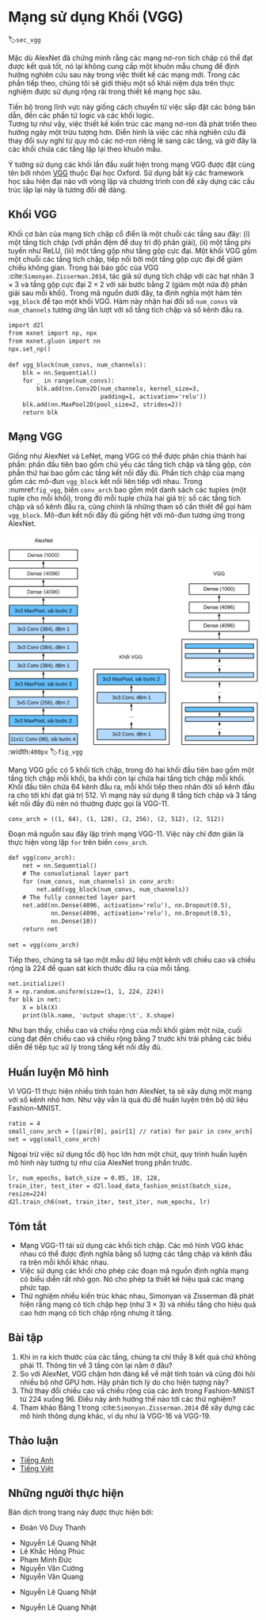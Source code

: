 <!-- ===================== Bắt đầu dịch Phần 1 ==================== -->
<!-- ========================================= REVISE PHẦN 1 - BẮT ĐẦU =================================== -->

<!--
# Networks Using Blocks (VGG)
-->

# Mạng sử dụng Khối (VGG)
:label:`sec_vgg`

<!--
While AlexNet proved that deep convolutional neural networks can achieve good results, it did not offer a general template to guide subsequent researchers in designing new networks.
In the following sections, we will introduce several heuristic concepts commonly used to design deep networks.
-->

Mặc dù AlexNet đã chứng minh rằng các mạng nơ-ron tích chập có thể đạt được kết quả tốt, nó lại không cung cấp một khuôn mẫu chung để định hướng nghiên cứu sau này trong việc thiết kế các mạng mới. 
Trong các phần tiếp theo, chúng tôi sẽ giới thiệu một số khái niệm dựa trên thực nghiệm được sử dụng rộng rãi trong thiết kế mạng học sâu. 

<!--
Progress in this field mirrors that in chip design where engineers went from placing transistors to logical elements to logic blocks.
Similarly, the design of neural network architectures had grown progressively more abstract, with researchers moving from thinking in terms of
individual neurons to whole layers, and now to blocks, repeating patterns of layers.
-->

Tiến bộ trong lĩnh vực này giống cách chuyển từ việc sắp đặt các bóng bán dẫn, đến các phần tử logic và các khối logic.  
Tương tự như vậy, việc thiết kế kiến trúc các mạng nơ-ron đã phát triển theo hướng ngày một trừu tượng hơn. Điển hình là việc các nhà nghiên cứu đã thay đổi suy nghĩ từ quy mô các nơ-ron riêng lẻ sang các tầng, và giờ đây là các khối chứa các tầng lặp lại theo khuôn mẫu. 

<!--
The idea of using blocks first emerged from the [Visual Geometry Group](http://www.robots.ox.ac.uk/~vgg/) (VGG) at Oxford University, in their eponymously-named VGG network.
It is easy to implement these repeated structures in code with any modern deep learning framework by using loops and subroutines.
-->

Ý tưởng sử dụng các khối lần đầu xuất hiện trong mạng VGG được đặt cùng tên bởi nhóm [VGG](http://www.robots.ox.ac.uk/~vgg/) thuộc Đại học Oxford.
Sử dụng bất kỳ các framework học sâu hiện đại nào với vòng lặp và chương trình con để xây dựng các cấu trúc lặp lại này là tương đối dễ dàng. 

<!--
## VGG Blocks
-->

## Khối VGG

<!--
The basic building block of classic convolutional networks is a sequence of the following layers:
(i) a convolutional layer (with padding to maintain the resolution),
(ii) a nonlinearity such as a ReLU, (iii) a pooling layer such as a max pooling layer.
One VGG block consists of a sequence of convolutional layers, followed by a max pooling layer for spatial downsampling.
In the original VGG paper :cite:`Simonyan.Zisserman.2014`, the authors employed convolutions with $3\times3$ kernels
and $2 \times 2$ max pooling with stride of $2$ (halving the resolution after each block).
In the code below, we define a function called `vgg_block` to implement one VGG block.
The function takes two arguments corresponding to the number of convolutional layers `num_convs` and the number of output channels `num_channels`.
-->

Khối cơ bản của mạng tích chập cổ điển là một chuỗi các tầng sau đây:
(i) một tầng tích chập (với phần đệm để duy trì độ phân giải),
(ii) một tầng phi tuyến như ReLU, (iii) một tầng gộp như tầng gộp cực đại.
Một khối VGG gồm một chuỗi các tầng tích chập, tiếp nối bởi một tầng gộp cực đại để giảm chiều không gian. 
Trong bài báo gốc của VGG :cite:`Simonyan.Zisserman.2014`, tác giả sử dụng tích chập với các hạt nhân $3\times3$ và tầng gộp cực đại $2 \times 2$ với sải bước bằng $2$ (giảm một nửa độ phân giải sau mỗi khối).
Trong mã nguồn dưới đây, ta định nghĩa một hàm tên `vgg_block` để tạo một khối VGG. 
Hàm này nhận hai đối số `num_convs` và `num_channels` tương ứng lần lượt với số tầng tích chập và số kênh đầu ra. 

```{.python .input  n=1}
import d2l
from mxnet import np, npx
from mxnet.gluon import nn
npx.set_np()

def vgg_block(num_convs, num_channels):
    blk = nn.Sequential()
    for _ in range(num_convs):
        blk.add(nn.Conv2D(num_channels, kernel_size=3,
                          padding=1, activation='relu'))
    blk.add(nn.MaxPool2D(pool_size=2, strides=2))
    return blk
```

<!-- ===================== Kết thúc dịch Phần 1 ===================== -->

<!-- ===================== Bắt đầu dịch Phần 2 ===================== -->

<!-- ========================================= REVISE PHẦN 1 - KẾT THÚC ===================================-->

<!-- ========================================= REVISE PHẦN 2 - BẮT ĐẦU ===================================-->

<!--
## VGG Network
-->

## Mạng VGG

<!--
Like AlexNet and LeNet, the VGG Network can be partitioned into two parts: the first consisting mostly of convolutional and pooling layers and a second consisting of fully-connected layers.
The convolutional portion of the net connects several `vgg_block` modules in succession.
In :numref:`fig_vgg`, the variable `conv_arch` consists of a list of tuples (one per block), where each contains two values: 
the number of convolutional layers and the number of output channels, which are precisely the arguments requires to call the `vgg_block` function.
The fully-connected module is identical to that covered in AlexNet.
-->

Giống như AlexNet và LeNet, mạng VGG có thể được phân chia thành hai phần: phần đầu tiên bao gồm chủ yếu các tầng tích chập và tầng gộp, còn phần thứ hai bao gồm các tầng kết nối đầy đủ. 
Phần tích chập của mạng gồm các mô-đun `vgg_block` kết nối liên tiếp với nhau.
Trong :numref:`fig_vgg`, biến `conv_arch` bao gồm một danh sách các tuples (một tuple cho mỗi khối), trong đó mỗi tuple chứa hai giá trị: 
số các tầng tích chập và số kênh đầu ra, cũng chính là những tham số cần thiết để gọi hàm `vgg_block`. 
Mô-đun kết nối đầy đủ giống hệt với mô-đun tương ứng trong AlexNet.

<!--
![Designing a network from building blocks](../img/vgg.svg)
-->

![Thiết kế mạng từ các khối cơ bản](../img/vgg.svg)
:width:`400px`
:label:`fig_vgg`

<!--
The original VGG network had 5 convolutional blocks, among which the first two have one convolutional layer each and the latter three contain two convolutional layers each.
The first block has 64 output channels and each subsequent block doubles the number of output channels, until that number reaches $512$.
Since this network uses $8$ convolutional layers and $3$ fully-connected layers, it is often called VGG-11.
-->

Mạng VGG gốc có 5 khối tích chập, trong đó hai khối đầu tiên bao gồm một tầng tích chập mỗi khối, ba khối còn lại chứa hai tầng tích chập mỗi khối.
Khối đầu tiên chứa 64 kênh đầu ra, mỗi khối tiếp theo nhân đôi số kênh đầu ra cho tới khi đạt giá trị $512$.
Vì mạng này sử dụng $8$ tầng tích chập và $3$ tầng kết nối đầy đủ nên nó thường được gọi là VGG-11. 

```{.python .input  n=2}
conv_arch = ((1, 64), (1, 128), (2, 256), (2, 512), (2, 512))
```

<!--
The following code implements VGG-11. This is a simple matter of executing a for loop over `conv_arch`.
-->

Đoạn mã nguồn sau đây lập trình mạng VGG-11. Việc này chỉ đơn giản là thực hiện vòng lặp `for` trên  biến `conv_arch`.

```{.python .input  n=3}
def vgg(conv_arch):
    net = nn.Sequential()
    # The convolutional layer part
    for (num_convs, num_channels) in conv_arch:
        net.add(vgg_block(num_convs, num_channels))
    # The fully connected layer part
    net.add(nn.Dense(4096, activation='relu'), nn.Dropout(0.5),
            nn.Dense(4096, activation='relu'), nn.Dropout(0.5),
            nn.Dense(10))
    return net

net = vgg(conv_arch)
```

<!--
Next, we will construct a single-channel data example with a height and width of 224 to observe the output shape of each layer.
-->

Tiếp theo, chúng ta sẽ tạo một mẫu dữ liệu một kênh với chiều cao và chiều rộng là 224 để quan sát kích thước đầu ra của mỗi tầng.

```{.python .input  n=4}
net.initialize()
X = np.random.uniform(size=(1, 1, 224, 224))
for blk in net:
    X = blk(X)
    print(blk.name, 'output shape:\t', X.shape)
```

<!--
As you can see, we halve height and width at each block, finally reaching a height and width of 7 before flattening the representations for processing by the fully-connected layer.
-->

Như bạn thấy, chiều cao và chiều rộng của mỗi khối giảm một nửa, cuối cùng đạt đến chiều cao và chiều rộng bằng 7 trước khi trải phẳng các biểu diễn để tiếp tục xử lý trong tầng kết nối đầy đủ.

<!-- ===================== Kết thúc dịch Phần 2 ===================== -->

<!-- ===================== Bắt đầu dịch Phần 3 ===================== -->

<!--
## Model Training
-->

## Huấn luyện Mô hình

<!--
Since VGG-11 is more computationally-heavy than AlexNet we construct a network with a smaller number of channels.
This is more than sufficient for training on Fashion-MNIST.
-->

Vì VGG-11 thực hiện nhiều tính toán hơn AlexNet, ta sẽ xây dựng một mạng với số kênh nhỏ hơn.
Như vậy vẫn là quá đủ để huấn luyện trên bộ dữ liệu Fashion-MNIST.

```{.python .input  n=5}
ratio = 4
small_conv_arch = [(pair[0], pair[1] // ratio) for pair in conv_arch]
net = vgg(small_conv_arch)
```

<!--
Apart from using a slightly larger learning rate, the model training process is similar to that of AlexNet in the last section.
-->

Ngoại trừ việc sử dụng tốc độ học lớn hơn một chút, quy trình huấn luyện mô hình này tương tự như của AlexNet trong phần trước. 

```{.python .input}
lr, num_epochs, batch_size = 0.05, 10, 128,
train_iter, test_iter = d2l.load_data_fashion_mnist(batch_size, resize=224)
d2l.train_ch6(net, train_iter, test_iter, num_epochs, lr)
```

<!--
## Summary
-->

## Tóm tắt

<!--
* VGG-11 constructs a network using reusable convolutional blocks. Different VGG models can be defined by the differences in the number of convolutional layers and output channels in each block.
* The use of blocks leads to very compact representations of the network definition. It allows for efficient design of complex networks.
* In their work Simonyan and Ziserman experimented with various architectures. In particular, they found that several layers of deep and narrow convolutions (i.e., $3 \times 3$) were more effective than fewer layers of wider convolutions.
-->

* Mạng VGG-11 tái sử dụng các khối tích chập. Các mô hình VGG khác nhau có thể được định nghĩa bằng số lượng các tầng chập và kênh đầu ra trên mỗi khối khác nhau.
* Việc sử dụng các khối cho phép các đoạn mã nguồn định nghĩa mạng có biểu diễn rất nhỏ gọn. Nó cho phép ta thiết kế hiệu quả các mạng phức tạp.
* Thử nghiệm nhiều kiến trúc khác nhau, Simonyan và Zisserman đã phát hiện rằng mạng có tích chập hẹp (như $3 \times 3$) và nhiều tầng cho hiệu quả cao hơn mạng có tích chập rộng nhưng ít tầng.

<!--
## Exercises
-->

## Bài tập

<!--
1. When printing out the dimensions of the layers we only saw 8 results rather than 11. Where did the remaining 3 layer informations go?
2. Compared with AlexNet, VGG is much slower in terms of computation, and it also needs more GPU memory. Try to analyze the reasons for this.
3. Try to change the height and width of the images in Fashion-MNIST from 224 to 96. What influence does this have on the experiments?
4. Refer to Table 1 in :cite:`Simonyan.Zisserman.2014` to construct other common models, such as VGG-16 or VGG-19.
-->

1. Khi in ra kích thước của các tầng, chúng ta chỉ thấy 8 kết quả chứ không phải 11. Thông tin về 3 tầng còn lại nằm ở đâu?
2. So với AlexNet, VGG chậm hơn đáng kể về mặt tính toán và cũng đòi hỏi nhiều bộ nhớ GPU hơn. Hãy phân tích lý do cho hiện tượng này?
3. Thử thay đổi chiều cao vầ chiều rộng của các ảnh trong Fashion-MNIST từ 224 xuống 96. Điều này ảnh hưởng thế nào tới các thử nghiệm?
4. Tham khảo Bảng 1 trong :cite:`Simonyan.Zisserman.2014` để xây dựng các mô hình thông dụng khác, ví dụ như là VGG-16 và VGG-19.

<!-- ===================== Kết thúc dịch Phần 3 ===================== -->
<!-- ========================================= REVISE PHẦN 2 - KẾT THÚC ===================================-->

<!--
## [Discussions](https://discuss.mxnet.io/t/2355)
-->

## Thảo luận
* [Tiếng Anh](https://discuss.mxnet.io/t/2355)
* [Tiếng Việt](https://forum.machinelearningcoban.com/c/d2l)

## Những người thực hiện
Bản dịch trong trang này được thực hiện bởi:
<!--
Tác giả của mỗi Pull Request điền tên mình và tên những người review mà bạn thấy
hữu ích vào từng phần tương ứng. Mỗi dòng một tên, bắt đầu bằng dấu `*`.

Lưu ý:
* Nếu reviewer không cung cấp tên, bạn có thể dùng tên tài khoản GitHub của họ
với dấu `@` ở đầu. Ví dụ: @aivivn.

* Tên đầy đủ của các reviewer có thể được tìm thấy tại https://github.com/aivivn/d2l-vn/blob/master/docs/contributors_info.md
-->

* Đoàn Võ Duy Thanh
<!-- Phần 1 -->
* Nguyễn Lê Quang Nhật
* Lê Khắc Hồng Phúc
* Phạm Minh Đức
* Nguyễn Văn Cường
* Nguyễn Văn Quang

<!-- Phần 2 -->
* Nguyễn Lê Quang Nhật

<!-- Phần 3 -->
* Nguyễn Lê Quang Nhật
